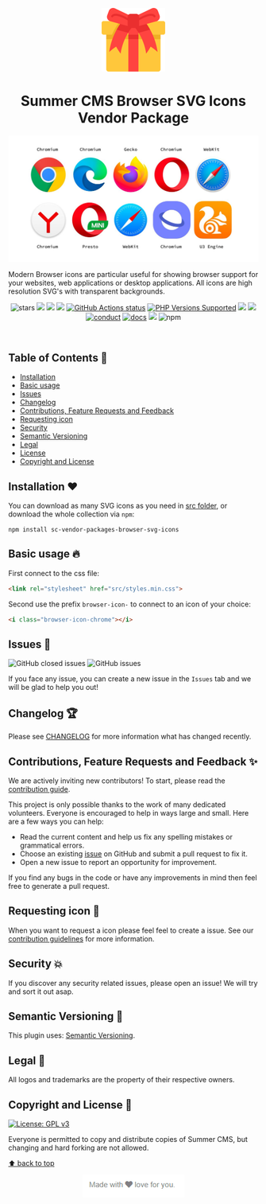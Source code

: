 <p align="center">
  <img src="https://github.com/Summer-CMS-Modules/sc-vendor-packages-browser-svg-icons/blob/master/assets/images/browser-icon.svg" width="128" height="128"/>
</p>

<h1 align="center">Summer CMS Browser SVG Icons Vendor Package</h1>

<p align="center"><img src="https://github.com/Summer-CMS-Modules/sc-vendor-packages-browser-svg-icons/blob/master/assets/images/cover.jpg" /></p>

Modern Browser icons are particular useful for showing browser support for your websites, web applications or desktop applications. All icons are high resolution SVG's with transparent backgrounds.

<p align="center">
    <img src="https://github.com/Summer-CMS/Welcome/blob/master/assets/images/stars.svg" alt="stars" />
    <a href="https://github.com/Summer-CMS/Awesome#readme"><img src="https://github.com/Summer-CMS/Ecosystem/blob/master/assets/images/awesome-badge.svg"></a>
    <a href="https://circleci.com/gh/Summer-CMS-Modules/sc-vendor-packages-minifier"><img src="https://github.com/Summer-CMS-Modules/sc-module-template/blob/main/assets/images/circleci.svg"></a>
    <img src="https://github.com/Summer-CMS/Welcome/blob/master/assets/images/code.svg" />
    <a href="https://github.com/Summer-CMS-Modules/sc-module-template" title="GitHub action to setup PHP"><img alt="GitHub Actions status" src="https://github.com/Summer-CMS-Modules/sc-module-template/blob/main/assets/images/work-flow.svg"></a>
    <a href="https://github.com/Summer-CMS/Welcome#minimum-system-requirements" title="PHP Versions Supported"><img alt="PHP Versions Supported" src="https://img.shields.io/badge/php-8.0%20to%208.1-777bb3.svg?logo=php&logoColor=white&labelColor=555555"></a>  
    <a href="https://github.com/Summer-CMS/Welcome#minimum-system-requirements"><img src="https://img.shields.io/badge/Laravel-9.0%20(LTS)-777bb3.svg?logo=laravel&logoColor=white&labelColor=555555&color=orange" /></a>
    <a href="https://github.com/Summer-CMS/Welcome#minimum-system-requirements"><img src="https://img.shields.io/badge/Symfony-6.0%20to%206.4-777bb3.svg?logo=symfony&logoColor=white&labelColor=555555&color=yellow" /></a>
    <a href="CODE_OF_CONDUCT.md"><img src="https://github.com/Summer-CMS/Welcome/blob/master/assets/images/conduct.svg" alt="conduct" /></a>
    <a href="https://github.com/Summer-CMS-Modules/sc-documentation"><img src="https://github.com/Summer-CMS/Welcome/blob/master/assets/images/docs.svg" alt="docs" /></a>
    <a href="https://www.gnu.org/licenses/gpl-3.0"><img src="https://img.shields.io/badge/License-GPLv3-blue.svg" /></a>
    <img alt="npm" src="https://img.shields.io/npm/v/sc-vendor-packages-browser-svg-icons">
</p>

<br>

## Table of Contents 📑

- [Installation](#installation-)
- [Basic usage](#basic-usage-)
- [Issues](#issues-)
- [Changelog](#changelog-)
- [Contributions, Feature Requests and Feedback](#contributions-feature-requests-and-feedback-)
- [Requesting icon](#requesting-icon-)
- [Security](#security-)
- [Semantic Versioning](#semantic-versioning-)
- [Legal](#legal-)
- [License](#license-)
- [Copyright and License](#copyright-and-license-)

## Installation ❤️

You can download as many SVG icons as you need in [src folder](https://github.com/Summer-CMS-Modules/sc-vendor-packages-browser-svg-icons/tree/master/src/svg), or download the whole collection via `npm`:

```shell
npm install sc-vendor-packages-browser-svg-icons
```

## Basic usage 🔥

First connect to the css file:

```html
<link rel="stylesheet" href="src/styles.min.css">
```

Second use the prefix `browser-icon-` to connect to an icon of your choice:

```html
<i class="browser-icon-chrome"></i>
```

## Issues 🔨

<img alt="GitHub closed issues" src="https://img.shields.io/github/issues-closed-raw/Summer-CMS-Modules/sc-vendor-packages-browser-svg-icons?style=plastic"> <img alt="GitHub issues" src="https://img.shields.io/github/issues-raw/Summer-CMS-Modules/sc-vendor-packages-browser-svg-icons">

If you face any issue, you can create a new issue in the `Issues` tab and we will be glad to help you out!

## Changelog 🏆

Please see [CHANGELOG](https://github.com/Summer-CMS-Modules/sc-vendor-packages-browser-svg-icons/releases) for more information what has changed recently.

## Contributions, Feature Requests and Feedback ✨

We are actively inviting new contributors! To start, please read the [contribution guide](CONTRIBUTING.md).

This project is only possible thanks to the work of many dedicated volunteers. Everyone is encouraged to help in ways large and small. Here are a few ways you can help:

- Read the current content and help us fix any spelling mistakes or grammatical errors.
- Choose an existing [issue](https://github.com/Summer-CMS-Modules/sc-vendor-packages-browser-svg-icons/issues) on GitHub and submit a pull request to fix it.
- Open a new issue to report an opportunity for improvement.

If you find any bugs in the code or have any improvements in mind then feel free to generate a pull request.

## Requesting icon 🎁

When you want to request a icon please feel feel to create a issue. See our [contribution guidelines](CONTRIBUTING.md) for more information.

## Security 💥

If you discover any security related issues, please open an issue! We will try and sort it out asap.

## Semantic Versioning 🎁

This plugin uses: [Semantic Versioning](https://semver.org/).

## Legal 🔨

All logos and trademarks are the property of their respective owners.

## Copyright and License 📄

[![License: GPL v3](https://img.shields.io/badge/License-GPLv3-blue.svg)](https://www.gnu.org/licenses/gpl-3.0)

Everyone is permitted to copy and distribute copies of Summer CMS, but changing and hard forking are not allowed.

[⬆ back to top](#table-of-contents-)

<p align="center"><img src="https://github.com/Summer-CMS-Modules/sc-vendor-packages-browser-svg-icons/blob/master/assets/images/luv.png"></p>
